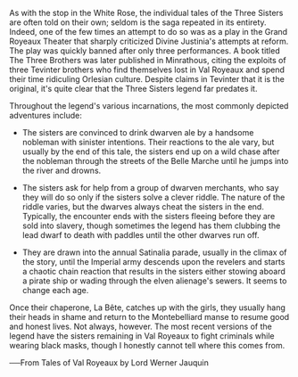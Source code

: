 As with the stop in the White Rose, the individual tales of the Three Sisters are often told on their own; seldom is the saga repeated in its entirety. Indeed, one of the few times an attempt to do so was as a play in the Grand Royeaux Theater that sharply criticized Divine Justinia's attempts at reform. The play was quickly banned after only three performances. A book titled The Three Brothers was later published in Minrathous, citing the exploits of three Tevinter brothers who find themselves lost in Val Royeaux and spend their time ridiculing Orlesian culture. Despite claims in Tevinter that it is the original, it's quite clear that the Three Sisters legend far predates it.

Throughout the legend's various incarnations, the most commonly depicted adventures include:

- The sisters are convinced to drink dwarven ale by a handsome nobleman with sinister intentions. Their reactions to the ale vary, but usually by the end of this tale, the sisters end up on a wild chase after the nobleman through the streets of the Belle Marche until he jumps into the river and drowns.

- The sisters ask for help from a group of dwarven merchants, who say they will do so only if the sisters solve a clever riddle. The nature of the riddle varies, but the dwarves always cheat the sisters in the end. Typically, the encounter ends with the sisters fleeing before they are sold into slavery, though sometimes the legend has them clubbing the lead dwarf to death with paddles until the other dwarves run off.

- They are drawn into the annual Satinalia parade, usually in the climax of the story, until the Imperial army descends upon the revelers and starts a chaotic chain reaction that results in the sisters either stowing aboard a pirate ship or wading through the elven alienage's sewers. It seems to change each age.

Once their chaperone, La Bête, catches up with the girls, they usually hang their heads in shame and return to the Montebelliard manse to resume good and honest lives. Not always, however. The most recent versions of the legend have the sisters remaining in Val Royeaux to fight criminals while wearing black masks, though I honestly cannot tell where this comes from.

──From </i> Tales of Val Royeaux </i> by Lord Werner Jauquin
